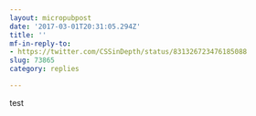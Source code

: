 ```yaml
---
layout: micropubpost
date: '2017-03-01T20:31:05.294Z'
title: ''
mf-in-reply-to:
- https://twitter.com/CSSinDepth/status/831326723476185088
slug: 73865
category: replies

---
```

test
